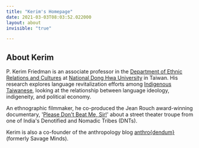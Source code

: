 ```yaml
---
title: "Kerim's Homepage"
date: 2021-03-03T08:03:52.022000
layout: about
invisible: "true"

---
```


## About Kerim

P. Kerim Friedman is an associate professor in the [Department of Ethnic Relations and Cultures](https://rc025.ndhu.edu.tw/?Lang=en) at [National Dong Hwa University](https://epage.ndhu.edu.tw/bin/home.php?Lang=en) in Taiwan. His research explores language revitalization efforts among [Indigenous Taiwanese](https://en.wikipedia.org/wiki/Taiwanese_indigenous_peoples), looking at the relationship between language ideology, indigeneity, and political economy. 

An ethnographic filmmaker, he co-produced the Jean Rouch award-winning documentary, '[Please Don't Beat Me, Sir!](https://pleasedontbeatmesir.fournineandahalf.com)' about a street theater troupe from one of India's Denotified and Nomadic Tribes (DNTs). 

Kerim is also a co-founder of the anthropology blog [anthro{dendum}](https://anthrodendum.org) (formerly Savage Minds).  
